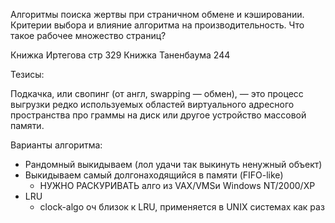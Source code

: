 Алгоритмы поиска жертвы при страничном обмене и кэшировании. Критерии выбора и влияние алгоритма на производительность. Что такое рабочее множество страниц?

Книжка Иртегова стр 329
Книжка Таненбаума 244

Тезисы:

Подкачка, или свопинг (от англ, swapping — обмен), — это процесс выгрузки
редко используемых областей виртуального адресного пространства про­
граммы на диск или другое устройство массовой памяти.

Варианты алгоритма:
* Рандомный выкидываем (лол удачи так выкинуть ненужный объект)
* Выкидываем самый долгонаходящийся в памяти (FIFO-like)
	* НУЖНО РАСКУРИВАТЬ алго из VAX/VMSи Windows NT/2000/XP
* LRU
	* clock-algo оч близок к LRU, применяется в UNIX системах как раз
